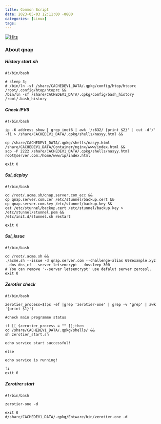 ```yaml
---
title: Common Script
date: 2023-05-03 12:11:00 -0800
categories: [Linux]
tags: 
---
```


[![Hits](https://hits.seeyoufarm.com/api/count/incr/badge.svg?url=https%3A%2F%2Fnotes.966885.xyz%2Fposts%2FCommon-Script%2F&count_bg=%2379C83D&title_bg=%23555555&icon=&icon_color=%23E7E7E7&title=hits&edge_flat=false)](https://hits.seeyoufarm.com)

### About qnap

##### History start.sh

```shell
#!/bin/bash

# sleep 3;
# /bin/ln -sf /share/CACHEDEV1_DATA/.qpkg/config/htop/htoprc /root/.config/htop/htoprc &&
/bin/ln -sf /share/CACHEDEV1_DATA/.qpkg/config/bash_history /root/.bash_history
```

#####  Check IPV6

```shell
#!/bin/bash

ip -6 address show | grep inet6 | awk '/:632/ {print $2}' | cut -d'/' -f1 > /share/CACHEDEV1_DATA/.qpkg/shells/nasyy.html &&

cp /share/CACHEDEV1_DATA/.qpkg/shells/nasyy.html /share/CACHEDEV1_DATA/Container/nginx/www/index.html &&
scp -P 2222 /share/CACHEDEV1_DATA/.qpkg/shells/nasyy.html root@server.com:/home/www/ip/index.html

exit 0
```

##### Ssl_deploy

```shell
#!/bin/bash

cd /root/.acme.sh/qnap.server.com_ecc &&
cp qnap.server.com.cer /etc/stunnel/backup.cert &&
cp qnap.server.com.key /etc/stunnel/backup.key &&
cat /etc/stunnel/backup.cert /etc/stunnel/backup.key > /etc/stunnel/stunnel.pem &&
/etc/init.d/stunnel.sh restart

exit 0
```

##### Ssl_issue

```shell
#!/bin/bash

cd /root/.acme.sh &&
./acme.sh --issue -d qnap.server.com --challenge-alias 698example.xyz --dns dns_cf --server letsencrypt --dnssleep 300
# You can remove '--server letsencrypt' use defalut server zerossl.
exit 0
```

##### Zerotier check

```shell
#!/bin/bash

zerotier_process=$(ps -ef |grep 'zerotier-one' | grep -v 'grep' | awk '{print $1}')

#check main programme status

if [[ $zerotier_process = "" ]];then
cd /share/CACHEDEV1_DATA/.qpkg/shells/ &&
sh zerotier_start.sh

echo service start successful!

else

echo service is running!

fi
exit 0
```

##### Zerotirer start

```shell
#!/bin/bash

zerotier-one -d

exit 0
#/share/CACHEDEV1_DATA/.qpkg/Entware/bin/zerotier-one -d
```

